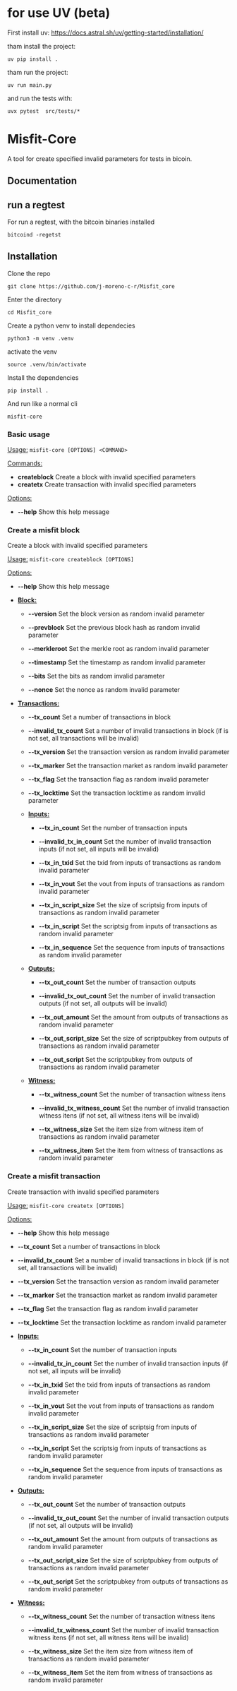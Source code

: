 # for use UV (beta)
First install uv:
https://docs.astral.sh/uv/getting-started/installation/


tham install the project:
```b
uv pip install .
```

tham run the project:
```b
uv run main.py
```

and run the tests with:
```b
uvx pytest  src/tests/*
```


# Misfit-Core

A tool for create specified invalid parameters for tests in bicoin.

## Documentation

## run a regtest
For run a regtest, with the bitcoin binaries installed
```b
bitcoind -regetst
```
## Installation
Clone the repo
```b
git clone https://github.com/j-moreno-c-r/Misfit_core
```
Enter the directory
```b
cd Misfit_core
```
Create a python venv to install dependecies
```b
python3 -m venv .venv
```
activate the venv
```b
source .venv/bin/activate
``` 
Install the dependencies
```b
pip install .
```
And run like a normal cli
```b
misfit-core
```
### Basic usage

<u>Usage:</u> `misfit-core [OPTIONS] <COMMAND>`

<u>Commands:</u>
- <b>createblock</b> Create a block with invalid specified parameters
- <b>createtx</b> Create transaction with invalid specified parameters

<u>Options:</u>
- <b>--help</b> Show this help message

### Create a misfit block

Create a block with invalid specified parameters

<u>Usage:</u> `misfit-core createblock [OPTIONS]`

<u>Options:</u>
- <b>--help</b> Show this help message

- <u><b>Block:</b></u>
  - <b>--version</b> Set the block version as random invalid parameter

  - <b>--prevblock</b> Set the previous block hash as random invalid parameter

  - <b>--merkleroot</b> Set the merkle root as random invalid parameter

  - <b>--timestamp</b> Set the timestamp as random invalid parameter

  - <b>--bits</b> Set the bits as random invalid parameter

  - <b>--nonce</b> Set the nonce as random invalid parameter

  
- <u><b>Transactions:</b></u>
  - <b>--tx_count</b> Set a number of transactions in block
  
  - <b>--invalid_tx_count</b> Set a number of invalid transactions in block (if is not set, all transactions will be invalid)
  
  - <b>--tx_version</b> Set the transaction version as random invalid parameter
  
  - <b>--tx_marker</b> Set the transaction market as random invalid parameter
  
  - <b>--tx_flag</b> Set the transaction flag as random invalid parameter
  
  - <b>--tx_locktime</b> Set the transaction locktime as random invalid parameter
  
  - <u><b>Inputs:</b></u>
    - <b>--tx_in_count</b> Set the number of transaction inputs
    
    - <b>--invalid_tx_in_count</b> Set the number of invalid transaction inputs (if not set, all inputs will be invalid)
    
    - <b>--tx_in_txid</b> Set the txid from inputs of transactions as random invalid parameter
    
    - <b>--tx_in_vout</b> Set the vout from inputs of transactions as random invalid parameter
    
    - <b>--tx_in_script_size</b> Set the size of scriptsig from inputs of transactions as random invalid parameter
    
    - <b>--tx_in_script</b> Set the scriptsig from inputs of transactions as random invalid parameter
    
    - <b>--tx_in_sequence</b> Set the sequence from inputs of transactions as random invalid parameter
  
  - <u><b>Outputs:</b></u>
    - <b>--tx_out_count</b> Set the number of transaction outputs
    
    - <b>--invalid_tx_out_count</b> Set the number of invalid transaction outputs (if not set, all outputs will be invalid)
    
    - <b>--tx_out_amount</b> Set the amount from outputs of transactions as random invalid parameter
    
    - <b>--tx_out_script_size</b> Set the size of scriptpubkey from outputs of transactions as random invalid parameter
    
    - <b>--tx_out_script</b> Set the scriptpubkey from outputs of transactions as random invalid parameter
  
  - <u><b>Witness:</b></u>
    - <b>--tx_witness_count</b> Set the number of transaction witness itens
    
    - <b>--invalid_tx_witness_count</b> Set the number of invalid transaction witness itens (if not set, all witness itens will be invalid)
    
    - <b>--tx_witness_size</b> Set the item size from witness item of transactions as random invalid parameter
    
    - <b>--tx_witness_item</b> Set the item from witness of transactions as random invalid parameter

### Create a misfit transaction

Create transaction with invalid specified parameters

<u>Usage:</u> `misfit-core createtx [OPTIONS]`

<u>Options:</u>
- <b>--help</b> Show this help message

- <b>--tx_count</b> Set a number of transactions in block
  
- <b>--invalid_tx_count</b> Set a number of invalid transactions in block (if is not set, all transactions will be invalid)

- <b>--tx_version</b> Set the transaction version as random invalid parameter

- <b>--tx_marker</b> Set the transaction market as random invalid parameter

- <b>--tx_flag</b> Set the transaction flag as random invalid parameter

- <b>--tx_locktime</b> Set the transaction locktime as random invalid parameter

- <u><b>Inputs:</b></u>
  - <b>--tx_in_count</b> Set the number of transaction inputs
  
  - <b>--invalid_tx_in_count</b> Set the number of invalid transaction inputs (if not set, all inputs will be invalid)
  
  - <b>--tx_in_txid</b> Set the txid from inputs of transactions as random invalid parameter
  
  - <b>--tx_in_vout</b> Set the vout from inputs of transactions as random invalid parameter
  
  - <b>--tx_in_script_size</b> Set the size of scriptsig from inputs of transactions as random invalid parameter
  
  - <b>--tx_in_script</b> Set the scriptsig from inputs of transactions as random invalid parameter
  
  - <b>--tx_in_sequence</b> Set the sequence from inputs of transactions as random invalid parameter

- <u><b>Outputs:</b></u>
  - <b>--tx_out_count</b> Set the number of transaction outputs
  
  - <b>--invalid_tx_out_count</b> Set the number of invalid transaction outputs (if not set, all outputs will be invalid)
  
  - <b>--tx_out_amount</b> Set the amount from outputs of transactions as random invalid parameter
  
  - <b>--tx_out_script_size</b> Set the size of scriptpubkey from outputs of transactions as random invalid parameter
  
  - <b>--tx_out_script</b> Set the scriptpubkey from outputs of transactions as random invalid parameter

- <u><b>Witness:</b></u>
  - <b>--tx_witness_count</b> Set the number of transaction witness itens
  
  - <b>--invalid_tx_witness_count</b> Set the number of invalid transaction witness itens (if not set, all witness itens will be invalid)
  
  - <b>--tx_witness_size</b> Set the item size from witness item of transactions as random invalid parameter
  
  - <b>--tx_witness_item</b> Set the item from witness of transactions as random invalid parameter